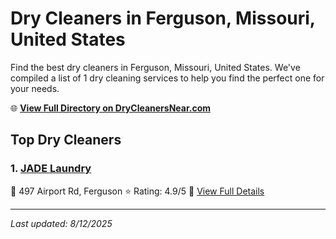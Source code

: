 # Dry Cleaners in Ferguson, Missouri, United States

Find the best dry cleaners in Ferguson, Missouri, United States. We've compiled a list of 1 dry cleaning services to help you find the perfect one for your needs.

🌐 **[View Full Directory on DryCleanersNear.com](https://drycleanersnear.com/city/US/Missouri/Ferguson)**

## Top Dry Cleaners

### 1. [JADE Laundry](https://drycleanersnear.com/dryCleaner/686f1eb01cef475d4de83bcc/jade-laundry)
📍 497 Airport Rd, Ferguson
⭐ Rating: 4.9/5
🔗 [View Full Details](https://drycleanersnear.com/dryCleaner/686f1eb01cef475d4de83bcc/jade-laundry)


---

*Last updated: 8/12/2025*
